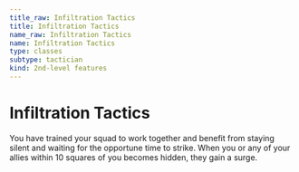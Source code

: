 ```yaml
---
title_raw: Infiltration Tactics
title: Infiltration Tactics
name_raw: Infiltration Tactics
name: Infiltration Tactics
type: classes
subtype: tactician
kind: 2nd-level features
---
```


# Infiltration Tactics

You have trained your squad to work together and benefit from staying silent and waiting for the opportune time to strike. When you or any of your allies within 10 squares of you becomes hidden, they gain a surge.
